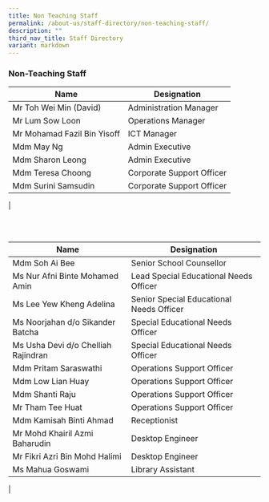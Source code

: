 ```yaml
---
title: Non Teaching Staff
permalink: /about-us/staff-directory/non-teaching-staff/
description: ""
third_nav_title: Staff Directory
variant: markdown
---
```

### **Non-Teaching Staff**


| Name | Designation |
|---|---|
| Mr Toh Wei Min (David) | Administration Manager |
| Mr Lum Sow Loon | Operations Manager |
| Mr Mohamad Fazil Bin Yisoff | ICT Manager |
| Mdm May Ng | Admin Executive |
| Mdm Sharon Leong | Admin Executive |
| Mdm Teresa Choong | Corporate Support Officer |
| Mdm Surini Samsudin | Corporate Support Officer |
|

<br>
<br>


| Name | Designation |
|---|---|
| Mdm Soh Ai Bee  | Senior School Counsellor |
| Ms Nur Afni Binte Mohamed Amin  | Lead Special Educational Needs Officer |
| Ms Lee Yew Kheng Adelina  | Senior Special Educational Needs Officer |
|Ms Noorjahan d/o Sikander Batcha|Special Educational Needs Officer|
|Ms Usha Devi d/o Chelliah Rajindran| Special Educational Needs Officer|
| Mdm Pritam Saraswathi | Operations Support Officer |
| Mdm Low Lian Huay | Operations Support Officer |
| Mdm Shanti Raju | Operations Support Officer |
| Mr Tham Tee Huat | Operations Support Officer |
| Mdm Kamisah Binti Ahmad | Receptionist |
| Mr Mohd Khairil Azmi Baharudin | Desktop Engineer |
| Mr Fikri Azri Bin Mohd Halimi | Desktop Engineer |
| Ms Mahua Goswami | Library Assistant |
|